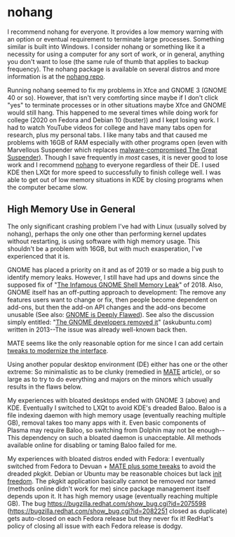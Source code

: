 # nohang

I recommend nohang for everyone. It provides a low memory warning with
an option or eventual requirement to terminate large processes.
Something similar is built into Windows. I consider nohang or something
like it a necessity for using a computer for any sort of work, or in
general, anything you don't want to lose (the same rule of thumb that
applies to backup frequency). The nohang package is available on several distros and more
information is at the [nohang repo](https://github.com/hakavlad/nohang).

Running nohang seemed to fix my problems in Xfce and GNOME 3 (GNOME 40
or so). However, that isn't very comforting since maybe if I don't
click "yes" to terminate processes or in other situations maybe Xfce
and GNOME would still hang. This happened to me several times while
doing work for college (2020 on Fedora and Debian 10 (buster)) and I
kept losing work. I had to watch YouTube videos for college and have
many tabs open for research, plus my personal tabs. I like many tabs and
that caused me problems with 16GB of RAM especially with other programs
open (even with Marvellous Suspender which replaces
[malware-compromised The Great Suspender](https://thehackernews.com/2021/02/warning-hugely-popular-great-suspender.html#:~:text=WARNING%20%E2%80%94%20Hugely%20Popular%20'The%20Great%20Suspender'%20Chrome%20Extension%20Contains%20Malware,-%EE%A0%82February%2006&text=Google%20on%20Thursday%20removed%20The,deactivating%20it%20from%20users'%20computers.)).
Though I save frequently in *most* cases, it is never good to lose work
and I recommend [nohang](nohang.md) to everyone regardless of their DE.
I used KDE then LXQt for more speed to successfully to finish college
well. I was able to get out of low memory situations in KDE by closing
programs when the computer became slow.


## High Memory Use in General
The only significant crashing problem I've had with Linux (usually
solved by nohang), perhaps the only one other than performing kernel
updates without restarting, is using software with high memory usage.
This shouldn't be a problem with 16GB, but with much exasperation, I've
experienced that it is.

GNOME has placed a priority on it and as of 2019 or so made a big push
to identify memory leaks. However, I still have had ups and downs since
the supposed fix of
"[The Infamous GNOME Shell Memory Leak](https://feaneron.com/2018/04/20/the-infamous-gnome-shell-memory-leak/)"
of 2018. Also, GNOME itself has an off-putting approach to development:
The remove any features users want to change or fix, then people become
dependent on add-ons, but then the add-on API changes and the add-ons
become unusable (See also:
[GNOME is Deeply Flawed](https://poikilos.org/2021/04/21/gnome-is-deeply-flawed/)).
See also the discussion simply entitled:
"[The GNOME developers removed it](https://news.ycombinator.com/item?id=5729627)"
(askubuntu.com) written in 2013--The issue was already well-known back then.

MATE seems like the only reasonable option for me since I can add certain
[tweaks to modernize the interface](MATE).

Using another popular desktop environment (DE) either has one or the
other extreme: So minimalistic as to be clunky (remedied in
[MATE](MATE) article), or so large as to try to do everything and
majors on the minors which usually results in the flaws below.

My experiences with bloated desktops ended with GNOME 3 (above) and
KDE. Eventually I switched to LXQt to avoid KDE's dreaded Baloo. Baloo
is a file indexing daemon with high memory usage (eventually reaching
multiple GB), removal takes too many apps with it. Even basic
components of Plasma may require Baloo, so switching from Dolphin may
not be enough--This dependency on such a bloated daemon is
unacceptable. All methods available online for disabling or taming
Baloo failed for me.

My experiences with bloated distros ended with Fedora: I eventually
switched from Fedora to Devuan + [MATE plus some tweaks](MATE) to avoid
the dreaded pkgkit. Debian or Ubuntu may be reasonable choices but lack
[init freedom](https://www.devuan.org/os/init-freedom). The pkgkit
application basically cannot be removed nor tamed (methods online
didn't work for me) since package management itself depends upon it. It
has high memory usage (eventually reaching multiple GB). The bug
https://bugzilla.redhat.com/show_bug.cgi?id=2075598
(https://bugzilla.redhat.com/show_bug.cgi?id=2082251 closed as
duplicate) gets auto-closed on each Fedora release but they never fix
it! RedHat's policy of closing all issue with each Fedora release is
dodgy.

